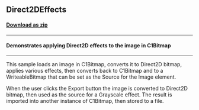 ## Direct2DEffects
#### [Download as zip](https://grapecity.github.io/DownGit/#/home?url=https://github.com/GrapeCity/ComponentOne-WPF-Samples/tree/master/NET_4.5.2/C1.WPF.Bitmap/CS/Direct2DEffects)
____
#### Demonstrates applying Direct2D effects to the image in C1Bitmap
____
This sample loads an image in C1Bitmap, converts it to Direct2D
bitmap, applies various effects, then converts back to C1Bitmap
and to a WriteableBitmap that can be set as the Source for the
Image element.

When the user clicks the Export button the image is converted to
Direct2D bitmap, then used as the source for a Grayscale effect.
The result is imported into another instance of C1Bitmap, then
stored to a file.
